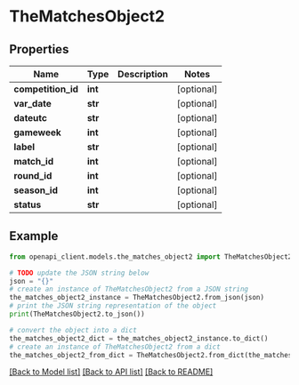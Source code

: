 # TheMatchesObject2


## Properties

Name | Type | Description | Notes
------------ | ------------- | ------------- | -------------
**competition_id** | **int** |  | [optional] 
**var_date** | **str** |  | [optional] 
**dateutc** | **str** |  | [optional] 
**gameweek** | **int** |  | [optional] 
**label** | **str** |  | [optional] 
**match_id** | **int** |  | [optional] 
**round_id** | **int** |  | [optional] 
**season_id** | **int** |  | [optional] 
**status** | **str** |  | [optional] 

## Example

```python
from openapi_client.models.the_matches_object2 import TheMatchesObject2

# TODO update the JSON string below
json = "{}"
# create an instance of TheMatchesObject2 from a JSON string
the_matches_object2_instance = TheMatchesObject2.from_json(json)
# print the JSON string representation of the object
print(TheMatchesObject2.to_json())

# convert the object into a dict
the_matches_object2_dict = the_matches_object2_instance.to_dict()
# create an instance of TheMatchesObject2 from a dict
the_matches_object2_from_dict = TheMatchesObject2.from_dict(the_matches_object2_dict)
```
[[Back to Model list]](../README.md#documentation-for-models) [[Back to API list]](../README.md#documentation-for-api-endpoints) [[Back to README]](../README.md)


